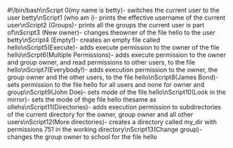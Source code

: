 #!/bin/bash\nScript 0(my name is betty)- switches the current user to the user betty\nScript1 (who am i)- prints the effective username of the current user\nScript2 (Groups)- prints all the groups the current user is part of\nScript3 (New owner)- changes theowner of the file hello to the user betty\nScript4 (Empty!)- creates an empty file called hello\nScript5(Execute)- adds execute permission to the owner of the file hello\nScrpt6(Multiple Permissions)- adds execute permission to the owner and group owner, and read permissions to other users, to the file hello\nScript7(Everybody!)- adds execution permission to the owner, the group owner and the other users, to the file hello\nScript8(James Bond)- sets permission to the file hello for all users and none for owner and group\nScript9(John Doe)- sets mode of the file hello\nScript10(Look in the mirror)- sets the mode of thge file hello thesame as ollehs\nScript11(Directories)- adds execution permission to subdirectories of the current directory for the owner, group owner and all other users\nScript12(More directories)- creates a directory called my_dir with permissions 751 in the working directory\nScript13(Change group)- changes the group owner to school for the file hello
